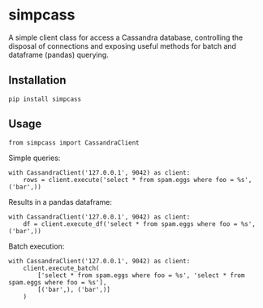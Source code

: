 # simpcass
A simple client class for access a Cassandra database, controlling
the disposal of connections and exposing useful methods for batch
and dataframe (pandas) querying.

## Installation
`pip install simpcass`

## Usage

```
from simpcass import CassandraClient
```

Simple queries:
```
with CassandraClient('127.0.0.1', 9042) as client:
    rows = client.execute('select * from spam.eggs where foo = %s', ('bar',))
```

Results in a pandas dataframe:
```
with CassandraClient('127.0.0.1', 9042) as client:
    df = client.execute_df('select * from spam.eggs where foo = %s', ('bar',))
```

Batch execution:
```
with CassandraClient('127.0.0.1', 9042) as client:
    client.execute_batch(
        ['select * from spam.eggs where foo = %s', 'select * from spam.eggs where foo = %s'],
        [('bar',), ('bar',)]
    )
```
